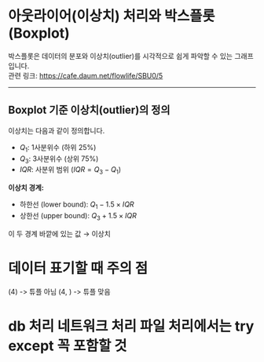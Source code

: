 # 아웃라이어(이상치) 처리와 박스플롯(Boxplot)

박스플롯은 데이터의 분포와 이상치(outlier)를 시각적으로 쉽게 파악할 수 있는 그래프입니다.  
관련 링크: https://cafe.daum.net/flowlife/SBU0/5

---

## Boxplot 기준 이상치(outlier)의 정의

이상치는 다음과 같이 정의합니다.

- $Q_1$: 1사분위수 (하위 25%)
- $Q_3$: 3사분위수 (상위 75%)
- $IQR$: 사분위 범위 ($IQR = Q_3 - Q_1$)

**이상치 경계:**
- 하한선 (lower bound): $Q_1 - 1.5 \times IQR$
- 상한선 (upper bound): $Q_3 + 1.5 \times IQR$

이 두 경계 바깥에 있는 값 → 이상치


# 데이터 표기할 때 주의 점
(4) -> 튜플 아님
(4, ) -> 튜플 맞음

# db 처리 네트워크 처리 파일 처리에서는 try except 꼭 포함할 것